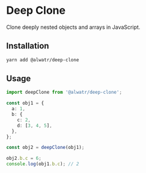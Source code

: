 # Deep Clone

Clone deeply nested objects and arrays in JavaScript.

## Installation

```bash
yarn add @alwatr/deep-clone
```

## Usage

```typescript
import deepClone from '@alwatr/deep-clone';

const obj1 = {
  a: 1,
  b: {
    c: 2,
    d: [3, 4, 5],
  },
};

const obj2 = deepClone(obj1);

obj2.b.c = 6;
console.log(obj1.b.c); // 2
```
